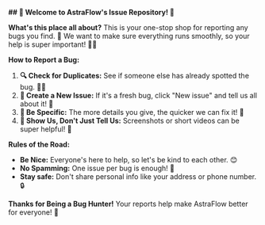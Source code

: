 **## 🐛 Welcome to AstraFlow's Issue Repository! 🐛**

**What's this place all about?**
This is your one-stop shop for reporting any bugs you find. 🐜 We want to make sure everything runs smoothly, so your help is super important! 🦸‍♀️

**How to Report a Bug:**
1. **🔍 Check for Duplicates:** See if someone else has already spotted the bug. 🕵️‍♀️
2. **📣 Create a New Issue:** If it's a fresh bug, click "New issue" and tell us all about it! 📝
3. **🤜 Be Specific:** The more details you give, the quicker we can fix it! 🔎
4. **👀 Show Us, Don't Just Tell Us:** Screenshots or short videos can be super helpful! 📸

**Rules of the Road:**
* **Be Nice:** Everyone's here to help, so let's be kind to each other. 😊
* **No Spamming:** One issue per bug is enough! 🚫
* **Stay safe:** Don't share personal info like your address or phone number. 🔒

**Thanks for Being a Bug Hunter!** 
Your reports help make AstraFlow better for everyone! 🎉
